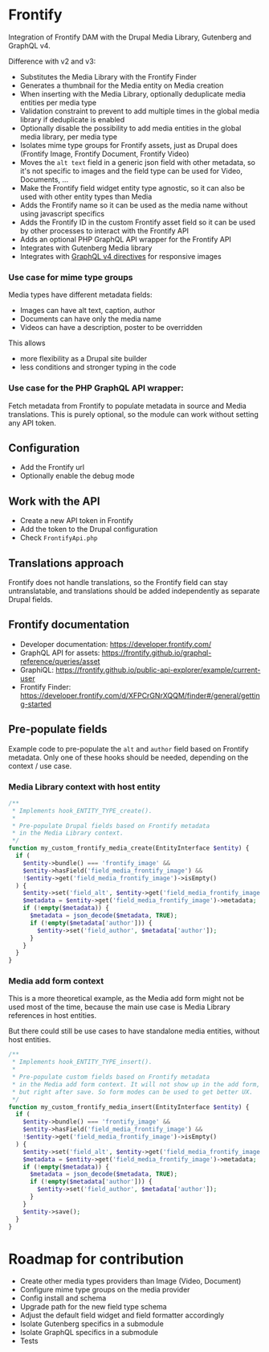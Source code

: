 # Frontify

Integration of Frontify DAM
with the Drupal Media Library, Gutenberg and GraphQL v4.

Difference with v2 and v3:

- Substitutes the Media Library with the Frontify Finder
- Generates a thumbnail for the Media entity on Media creation
- When inserting with the Media Library, optionally deduplicate media entities per media type
- Validation constraint to prevent to add multiple times in the global media library if deduplicate is enabled
- Optionally disable the possibility to add media entities in the global media library, per media type
- Isolates mime type groups for Frontify assets, just as Drupal does (Frontify Image, Frontify Document, Frontify Video)
- Moves the `alt text` field in a generic json field with other metadata, so it's not specific to images
and the field type can be used for Video, Documents, ...
- Make the Frontify field widget entity type agnostic, so it can also be used with other entity types than Media
- Adds the Frontify name so it can be used as the media name without using javascript specifics
- Adds the Frontify ID in the custom Frontify asset field so it can be used by other processes to interact with the Frontify API
- Adds an optional PHP GraphQL API wrapper for the Frontify API
- Integrates with Gutenberg Media library
- Integrates with [GraphQL v4 directives](https://packagist.org/packages/amazeelabs/graphql_directives) for responsive images

### Use case for mime type groups

Media types have different metadata fields:
- Images can have alt text, caption, author
- Documents can have only the media name
- Videos can have a description, poster to be overridden

This allows
- more flexibility as a Drupal site builder
- less conditions and stronger typing in the code

### Use case for the PHP GraphQL API wrapper:

Fetch metadata from Frontify to populate metadata in source and Media translations.
This is purely optional, so the module can work without setting any API token.

## Configuration

- Add the Frontify url
- Optionally enable the debug mode

## Work with the API

- Create a new API token in Frontify
- Add the token to the Drupal configuration
- Check `FrontifyApi.php`

## Translations approach

Frontify does not handle translations, so the Frontify field can stay
untranslatable, and translations should be added independently as separate
Drupal fields.

## Frontify documentation

- Developer documentation: https://developer.frontify.com/
- GraphQL API for assets: https://frontify.github.io/graphql-reference/queries/asset
- GraphiQL: https://frontify.github.io/public-api-explorer/example/current-user
- Frontify Finder: https://developer.frontify.com/d/XFPCrGNrXQQM/finder#/general/getting-started

## Pre-populate fields

Example code to pre-populate the `alt` and `author` field based on
Frontify metadata. Only one of these hooks should be needed, depending
on the context / use case.

### Media Library context with host entity

```php
/**
 * Implements hook_ENTITY_TYPE_create().
 *
 * Pre-populate Drupal fields based on Frontify metadata
 * in the Media Library context.
 */
function my_custom_frontify_media_create(EntityInterface $entity) {
  if (
    $entity->bundle() === 'frontify_image' &&
    $entity->hasField('field_media_frontify_image') &&
    !$entity->get('field_media_frontify_image')->isEmpty()
  ) {
    $entity->set('field_alt', $entity->get('field_media_frontify_image')->name);
    $metadata = $entity->get('field_media_frontify_image')->metadata;
    if (!empty($metadata)) {
      $metadata = json_decode($metadata, TRUE);
      if (!empty($metadata['author'])) {
        $entity->set('field_author', $metadata['author']);
      }
    }
  }
}
```

### Media add form context

This is a more theoretical example, as the Media add form might not be used
most of the time, because the main use case is Media Library references
in host entities.

But there could still be use cases to have standalone media entities, without
host entities.

```php
/**
 * Implements hook_ENTITY_TYPE_insert().
 *
 * Pre-populate custom fields based on Frontify metadata
 * in the Media add form context. It will not show up in the add form,
 * but right after save. So form modes can be used to get better UX.
 */
function my_custom_frontify_media_insert(EntityInterface $entity) {
  if (
    $entity->bundle() === 'frontify_image' &&
    $entity->hasField('field_media_frontify_image') &&
    !$entity->get('field_media_frontify_image')->isEmpty()
  ) {
    $entity->set('field_alt', $entity->get('field_media_frontify_image')->name);
    $metadata = $entity->get('field_media_frontify_image')->metadata;
    if (!empty($metadata)) {
      $metadata = json_decode($metadata, TRUE);
      if (!empty($metadata['author'])) {
        $entity->set('field_author', $metadata['author']);
      }
    }
    $entity->save();
  }
}
```

# Roadmap for contribution

- Create other media types providers than Image (Video, Document)
- Configure mime type groups on the media provider
- Config install and schema
- Upgrade path for the new field type schema
- Adjust the default field widget and field formatter accordingly
- Isolate Gutenberg specifics in a submodule
- Isolate GraphQL specifics in a submodule
- Tests

